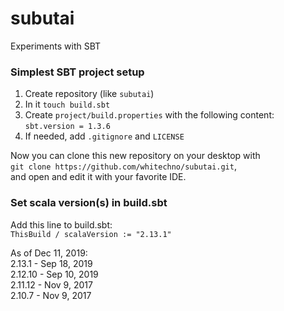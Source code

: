 # subutai
Experiments with SBT

### Simplest SBT project setup
1. Create repository (like `subutai`)
2. In it `touch build.sbt`
3. Create `project/build.properties` with the following content: `sbt.version = 1.3.6`
4. If needed, add `.gitignore` and `LICENSE`

Now you can clone this new repository on your desktop with  
`git clone https://github.com/whitechno/subutai.git`,  
and open and edit it with your favorite IDE.

### Set scala version(s) in build.sbt
Add this line to build.sbt:  
`ThisBuild / scalaVersion := "2.13.1"`  

As of Dec 11, 2019:  
2.13.1 - Sep 18, 2019  
2.12.10 - Sep 10, 2019  
2.11.12 - Nov 9, 2017  
2.10.7 - Nov 9, 2017

